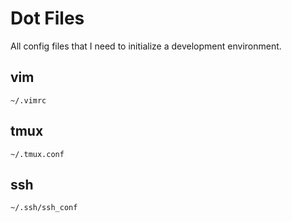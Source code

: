 # Dot Files

All config files that I need to initialize a development environment.

## vim

    ~/.vimrc

## tmux

    ~/.tmux.conf

## ssh

    ~/.ssh/ssh_conf
